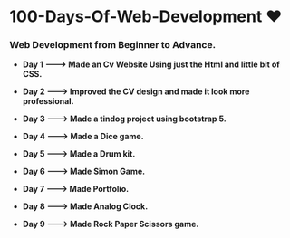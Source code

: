 # 100-Days-Of-Web-Development ❤️
<h3> Web Development from Beginner to Advance.</h3>
<ul> 
  <li> 
<p><strong> Day 1 ---> Made an Cv Website Using just the Html and little bit of CSS. </strong> </p>
  </li>
  <li>
    <p><strong> Day 2 ---> Improved the CV design and made it look more professional. </strong> </p>
  </li>
   <li>
    <p><strong> Day 3 ---> Made a tindog project using bootstrap 5.</strong> </p>
  </li>
   <li>
    <p><strong> Day 4 ---> Made a Dice game.</strong> </p>
  </li>
   <li>
    <p><strong> Day 5 ---> Made a Drum kit.</strong> </p>
  </li>
   <li>
    <p><strong> Day 6 ---> Made Simon Game.</strong> </p>
  </li>
  <li>
    <p><strong> Day 7 ---> Made Portfolio.</strong> </p>
  </li>
    <li>
    <p><strong> Day 8 ---> Made Analog Clock.</strong> </p>
  </li>
    <li>
    <p><strong> Day 9 ---> Made Rock Paper Scissors game.</strong> </p>
  </li>
</ul>
